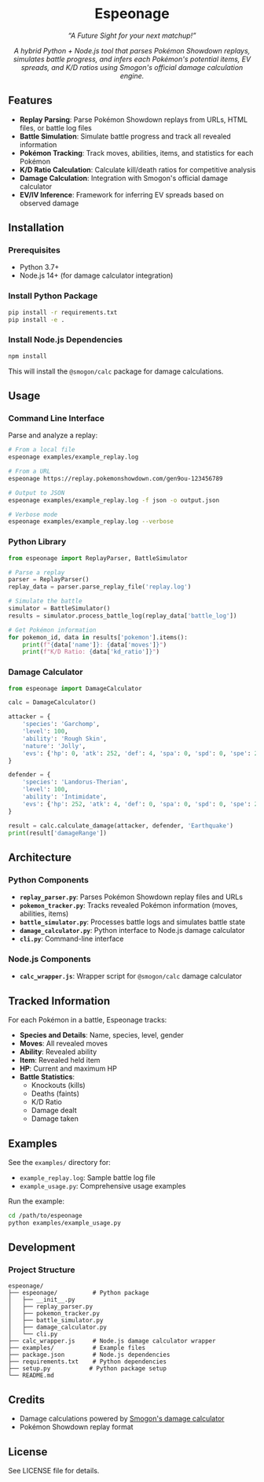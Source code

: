 <div align="center">
  <h1>Espeonage</h1>
  <p><i>
    “A Future Sight for your next matchup!”
  </i>
  </p>
  <p>
    <i>
      A hybrid Python + Node.js tool that parses Pokémon Showdown replays, simulates battle progress, 
      and infers each Pokémon's potential items, EV spreads, and K/D ratios using Smogon's official damage calculation engine.
    </i>
  </p>
</div>


## Features

- **Replay Parsing**: Parse Pokémon Showdown replays from URLs, HTML files, or battle log files
- **Battle Simulation**: Simulate battle progress and track all revealed information
- **Pokémon Tracking**: Track moves, abilities, items, and statistics for each Pokémon
- **K/D Ratio Calculation**: Calculate kill/death ratios for competitive analysis
- **Damage Calculation**: Integration with Smogon's official damage calculator
- **EV/IV Inference**: Framework for inferring EV spreads based on observed damage

## Installation

### Prerequisites

- Python 3.7+
- Node.js 14+ (for damage calculator integration)

### Install Python Package

```bash
pip install -r requirements.txt
pip install -e .
```

### Install Node.js Dependencies

```bash
npm install
```

This will install the `@smogon/calc` package for damage calculations.

## Usage

### Command Line Interface

Parse and analyze a replay:

```bash
# From a local file
espeonage examples/example_replay.log

# From a URL
espeonage https://replay.pokemonshowdown.com/gen9ou-123456789

# Output to JSON
espeonage examples/example_replay.log -f json -o output.json

# Verbose mode
espeonage examples/example_replay.log --verbose
```

### Python Library

```python
from espeonage import ReplayParser, BattleSimulator

# Parse a replay
parser = ReplayParser()
replay_data = parser.parse_replay_file('replay.log')

# Simulate the battle
simulator = BattleSimulator()
results = simulator.process_battle_log(replay_data['battle_log'])

# Get Pokémon information
for pokemon_id, data in results['pokemon'].items():
    print(f"{data['name']}: {data['moves']}")
    print(f"K/D Ratio: {data['kd_ratio']}")
```

### Damage Calculator

```python
from espeonage import DamageCalculator

calc = DamageCalculator()

attacker = {
    'species': 'Garchomp',
    'level': 100,
    'ability': 'Rough Skin',
    'nature': 'Jolly',
    'evs': {'hp': 0, 'atk': 252, 'def': 4, 'spa': 0, 'spd': 0, 'spe': 252},
}

defender = {
    'species': 'Landorus-Therian',
    'level': 100,
    'ability': 'Intimidate',
    'evs': {'hp': 252, 'atk': 4, 'def': 0, 'spa': 0, 'spd': 0, 'spe': 252},
}

result = calc.calculate_damage(attacker, defender, 'Earthquake')
print(result['damageRange'])
```

## Architecture

### Python Components

- **`replay_parser.py`**: Parses Pokémon Showdown replay files and URLs
- **`pokemon_tracker.py`**: Tracks revealed Pokémon information (moves, abilities, items)
- **`battle_simulator.py`**: Processes battle logs and simulates battle state
- **`damage_calculator.py`**: Python interface to Node.js damage calculator
- **`cli.py`**: Command-line interface

### Node.js Components

- **`calc_wrapper.js`**: Wrapper script for `@smogon/calc` damage calculator

## Tracked Information

For each Pokémon in a battle, Espeonage tracks:

- **Species and Details**: Name, species, level, gender
- **Moves**: All revealed moves
- **Ability**: Revealed ability
- **Item**: Revealed held item
- **HP**: Current and maximum HP
- **Battle Statistics**:
  - Knockouts (kills)
  - Deaths (faints)
  - K/D Ratio
  - Damage dealt
  - Damage taken

## Examples

See the `examples/` directory for:

- `example_replay.log`: Sample battle log file
- `example_usage.py`: Comprehensive usage examples

Run the example:

```bash
cd /path/to/espeonage
python examples/example_usage.py
```

## Development

### Project Structure

```
espeonage/
├── espeonage/          # Python package
│   ├── __init__.py
│   ├── replay_parser.py
│   ├── pokemon_tracker.py
│   ├── battle_simulator.py
│   ├── damage_calculator.py
│   └── cli.py
├── calc_wrapper.js     # Node.js damage calculator wrapper
├── examples/           # Example files
├── package.json        # Node.js dependencies
├── requirements.txt    # Python dependencies
├── setup.py           # Python package setup
└── README.md
```

## Credits

- Damage calculations powered by [Smogon's damage calculator](https://github.com/smogon/damage-calc)
- Pokémon Showdown replay format

## License

See LICENSE file for details.

